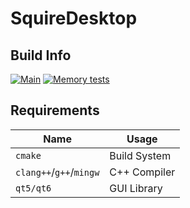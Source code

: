 # SquireDesktop
## Build Info
[![Main](https://github.com/MonarchDevelopment/SquireDesktop/actions/workflows/main.yml/badge.svg)](https://github.com/MonarchDevelopment/SquireDesktop/actions/workflows/main.yml)
[![Memory tests](https://github.com/MonarchDevelopment/SquireDesktop/actions/workflows/memtests.yml/badge.svg)](https://github.com/MonarchDevelopment/SquireDesktop/actions/workflows/memtests.yml)

## Requirements
| Name | Usage |
|---|---|
| `cmake` | Build System |
| `clang++`/`g++`/`mingw` | C++ Compiler |
| `qt5/qt6` | GUI Library |

